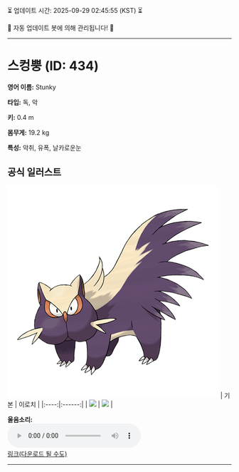
⏳ 업데이트 시간: 2025-09-29 02:45:55 (KST) ⏳

🤖 자동 업데이트 봇에 의해 관리됩니다! 🤖

---

# 스컹뿡 (ID: 434)
**영어 이름:** Stunky

**타입:** 독, 악

**키:** 0.4 m

**몸무게:** 19.2 kg

**특성:** 악취, 유폭, 날카로운눈

## 공식 일러스트
![](https://raw.githubusercontent.com/PokeAPI/sprites/master/sprites/pokemon/other/official-artwork/434.png)
| 기본 | 이로치 |
|:----:|:------:|
| <img src="http://play.pokemonshowdown.com/sprites/ani/stunky.gif" width="200"> | <img src="http://play.pokemonshowdown.com/sprites/ani-shiny/stunky.gif" width="200"> |

**울음소리:**<br><audio controls src="https://raw.githubusercontent.com/PokeAPI/cries/main/cries/pokemon/latest/434.ogg"></audio><br> [링크(다운로드 될 수도)](https://raw.githubusercontent.com/PokeAPI/cries/main/cries/pokemon/latest/434.ogg)


---
